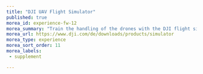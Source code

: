 ```yaml
---
title: "DJI UAV Flight Simulator"
published: true
morea_id: experience-fw-12
morea_summary: "Train the handling of the drones with the DJI flight simulator. Worse than flying - better than crashing."
morea_url: https://www.dji.com/de/downloads/products/simulator
morea_type: experience
morea_sort_order: 11
morea_labels:
 - supplement

---
```


